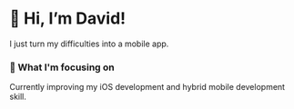 # 👋 Hi, I’m David!
I just turn my difficulties into a mobile app.

### 📖 What I'm focusing on
Currently improving my iOS development and hybrid mobile development skill.

<!---
DavidGXR/DavidGXR is a ✨ special ✨ repository because its `README.md` (this file) appears on your GitHub profile.
You can click the Preview link to take a look at your changes.
--->
